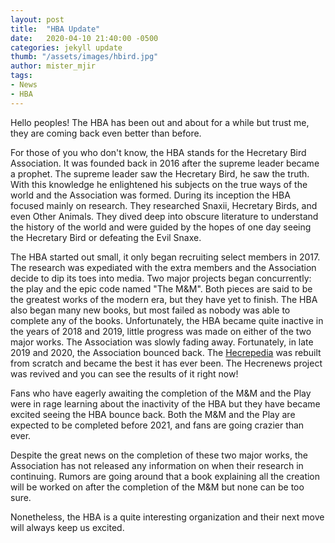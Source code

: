 ```yaml
---
layout: post
title:  "HBA Update"
date:   2020-04-10 21:40:00 -0500
categories: jekyll update
thumb: "/assets/images/hbird.jpg"
author: mister_mjir
tags:
- News
- HBA
---
```

Hello peoples! The HBA has been out and about for a while but trust me, they are coming back even better than before.

For those of you who don't know, the HBA stands for the Hecretary Bird Association. It was founded back in 2016 after the supreme leader became a prophet. The supreme leader saw the Hecretary Bird, he saw the truth. With this knowledge he enlightened his subjects on the true ways of the world and the Association was formed. During its inception the HBA focused mainly on research. They researched Snaxii, Hecretary Birds, and even Other Animals. They dived deep into obscure literature to understand the history of the world and were guided by the hopes of one day seeing the Hecretary Bird or defeating the Evil Snaxe.

The HBA started out small, it only began recruiting select members in 2017. The research was expediated with the extra members and the Association decide to dip its toes into media. Two major projects began concurrently: the play and the epic code named "The M&M". Both pieces are said to be the greatest works of the modern era, but they have yet to finish. The HBA also began many new books, but most failed as nobody was able to complete any of the books. Unfortunately, the HBA became quite inactive in the years of 2018 and 2019, little progress was made on either of the two major works. The Association was slowly fading away. Fortunately, in late 2019 and 2020, the Association bounced back. The <a href="https://hecrepedia.github.io" target="_blank">Hecrepedia</a> was rebuilt from scratch and became the best it has ever been. The Hecrenews project was revived and you can see the results of it right now!

Fans who have eagerly awaiting the completion of the M&M and the Play were in rage learning about the inactivity of the HBA but they have became excited seeing the HBA bounce back. Both the M&M and the Play are expected to be completed before 2021, and fans are going crazier than ever.

Despite the great news on the completion of these two major works, the Association has not released any information on when their research in continuing. Rumors are going around that a book explaining all the creation will be worked on after the completion of the M&M but none can be too sure.

Nonetheless, the HBA is a quite interesting organization and their next move will always keep us excited.
